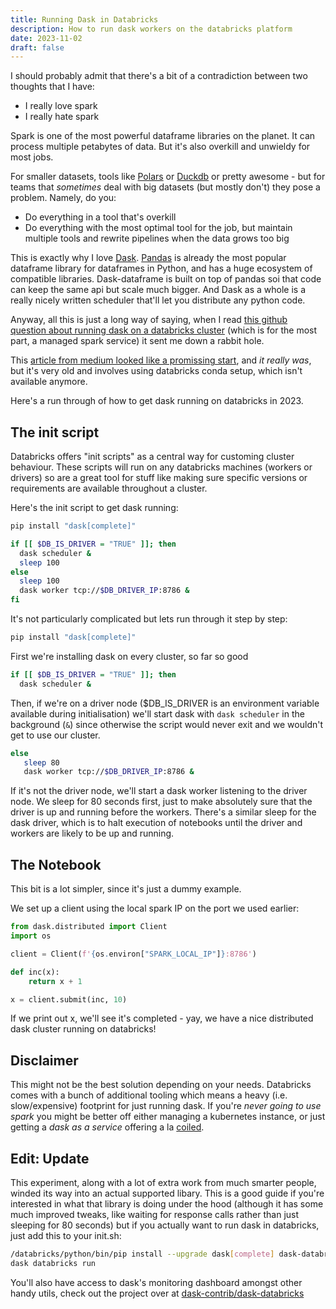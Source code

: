 ```yaml
---
title: Running Dask in Databricks
description: How to run dask workers on the databricks platform
date: 2023-11-02
draft: false
---
```


I should probably admit that there's a bit of a contradiction between two thoughts that I have:
- I really love spark
- I really hate spark

Spark is one of the most powerful dataframe libraries on the planet. It can process multiple petabytes of data. But it's also overkill and unwieldy for most jobs.

For smaller datasets, tools like [Polars](https://pola.rs) or [Duckdb](https://duckdb.org) or pretty awesome - but for teams that *sometimes* deal with big datasets (but mostly don't) they pose a problem. Namely, do you:
- Do everything in a tool that's overkill
- Do everything with the most optimal tool for the job, but maintain multiple tools and rewrite pipelines when the data grows too big

This is exactly why I love [Dask](https://dask.org). [Pandas](https://pandas.pydata.org) is already the most popular dataframe library for dataframes in Python, and has a huge ecosystem of compatible libraries. Dask-dataframe is built on top of pandas soi that code can keep the same api but scale much bigger. And Dask as a whole is a really nicely written scheduler that'll let you distribute any python code.

Anyway, all this is just a long way of saying, when I read [this github question about running dask on a databricks cluster](https://github.com/dask/dask/discussions/9877) (which is for the most part, a managed spark service) it sent me down a rabbit hole.

This [article from medium looked like a promissing start](https://medium.com/behindthewires/dask-on-azure-databricks-37b5a1537595), and *it really was*, but it's very old and involves using databricks conda setup, which isn't available anymore.

Here's a run through of how to get dask running on databricks in 2023.

## The init script

Databricks offers "init scripts" as a central way for customing cluster behaviour. These scripts will run on any databricks machines (workers or drivers) so are a great tool for stuff like making sure specific versions or requirements are available throughout a cluster.

Here's the init script to get dask running:

```bash
pip install "dask[complete]"

if [[ $DB_IS_DRIVER = "TRUE" ]]; then
  dask scheduler &
  sleep 100
else
  sleep 100
  dask worker tcp://$DB_DRIVER_IP:8786 &
fi
```

It's not particularly complicated but lets run through it step by step:

```bash
pip install "dask[complete]"
```
First we're installing dask on every cluster, so far so good

```bash
if [[ $DB_IS_DRIVER = "TRUE" ]]; then
  dask scheduler &
```
Then, if we're on a driver node ($DB_IS_DRIVER is an environment variable available during initialisation) we'll start dask with ```dask scheduler``` in the background (```&```) since otherwise the script would never exit and we wouldn't get to use our cluster.

```bash
else
   sleep 80
   dask worker tcp://$DB_DRIVER_IP:8786 &
```

If it's not the driver node, we'll start a dask worker listening to the driver node. We sleep for 80 seconds first, just to make absolutely sure that the driver is up and running before the workers. There's a similar sleep for the dask driver, which is to halt execution of notebooks until the driver and workers are likely to be up and running.

## The Notebook

This bit is a lot simpler, since it's just a dummy example.

We set up a client using the local spark IP on the port we used earlier:

```python
from dask.distributed import Client
import os

client = Client(f'{os.environ["SPARK_LOCAL_IP"]}:8786')

def inc(x):
    return x + 1

x = client.submit(inc, 10)
```

If we print out x, we'll see it's completed - yay, we have a nice distributed dask cluster running on databricks!


## Disclaimer

This might not be the best solution depending on your needs. Databricks comes with a bunch of additional tooling which means a heavy (i.e. slow/expensive) footprint for just running dask. If you're *never going to use spark* you might be better off either managing a kubernetes instance, or just getting a *dask as a service* offering a la [coiled](https://coiled.io).


## Edit: Update

This experiment, along with a lot of extra work from much smarter people, winded its way into an actual supported libary. This is a good guide if you're interested in what that library is doing under the hood (although it has some much improved tweaks, like waiting for response calls rather than just sleeping for 80 seconds) but if you actually want to run dask in databricks, just add this to your init.sh:

```bash
/databricks/python/bin/pip install --upgrade dask[complete] dask-databricks
dask databricks run
```

You'll also have access to dask's monitoring dashboard amongst other handy utils, check out the project over at [dask-contrib/dask-databricks](https://github.com/dask-contrib/dask-databricks)

